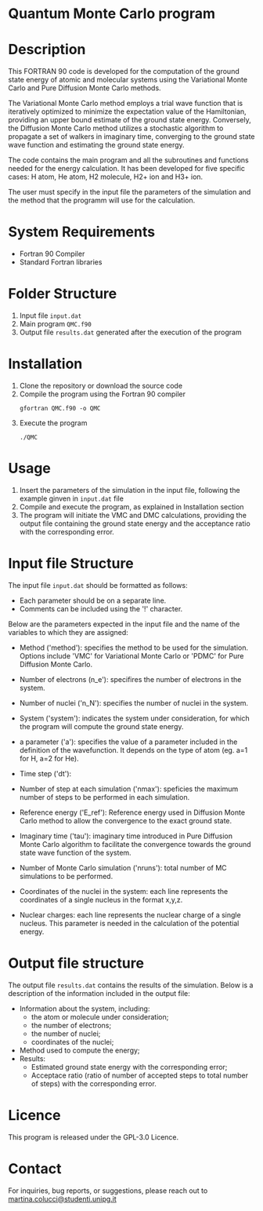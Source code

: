 # Quantum Monte Carlo program
# Description
This FORTRAN 90 code is developed for the computation of the ground state energy of atomic and molecular systems using the Variational Monte Carlo and Pure Diffusion Monte Carlo methods.

The Variational Monte Carlo method employs a trial wave function that is iteratively optimized to minimize the expectation value of the Hamiltonian, providing an upper bound estimate of the ground state energy. Conversely, the Diffusion Monte Carlo method utilizes a stochastic algorithm to propagate a set of walkers in imaginary time, converging to the ground state wave function and estimating the ground state energy.

The code contains the main program and all the subroutines and functions needed for the energy calculation. It has been developed for five specific cases: H atom, He atom, H2 molecule, H2+ ion and H3+ ion.

The user must specify in the input file the parameters of the simulation and the method that the programm will use for the calculation.

# System Requirements
- Fortran 90 Compiler
- Standard Fortran libraries

# Folder Structure
1. Input file `input.dat`
2. Main program `QMC.f90`
3. Output file `results.dat` generated after the execution of the program

# Installation
1. Clone the repository or download the source code
2. Compile the program using the Fortran 90 compiler
   ```
   gfortran QMC.f90 -o QMC

3. Execute the program 
   ```
   ./QMC

# Usage
  1. Insert the parameters of the simulation in the input file, following the example ginven in `input.dat` file
  2. Compile and execute the program, as explained in Installation section
  3. The program will initiate the VMC and DMC calculations, providing the output file containing the ground state energy and the acceptance ratio with the corresponding error.

# Input file Structure
The input file `input.dat` should be formatted as follows:

- Each parameter should be on a separate line.
- Comments can be included using the '!' character.

Below are the parameters expected in the input file and the name of the variables to which they are assigned:

- Method ('method'): specifies the method to be used for the simulation. Options include 'VMC' for Variational Monte Carlo or 'PDMC' for Pure Diffusion Monte Carlo.
- Number of electrons (n_e'): specifires the number of electrons in the system.
- Number of nuclei ('n_N'): specifies the number of nuclei in the system.
- System ('system'): indicates the system under consideration, for which the program will compute the ground state energy.
- a parameter ('a'): specifies the value of a parameter included in the definition of the wavefunction. It depends on the type of atom (eg. a=1 for H, a=2 for He).
- Time step ('dt'):
- Number of step at each simulation ('nmax'): speficies the maximum number of steps to be performed in each simulation.
- Reference energy ('E_ref'): Reference energy used in Diffusion Monte Carlo method to allow the convergence to the exact ground state.
- Imaginary time ('tau'): imaginary time introduced in Pure Diffusion Monte Carlo algorithm to facilitate the convergence towards the ground state wave function of the system.
- Number of Monte Carlo simulation ('nruns'): total number of MC simulations to be performed.

- Coordinates of the nuclei in the system: each line represents the coordinates of a single nucleus in the format x,y,z.

- Nuclear charges: each line represents the nuclear charge of a single nucleus. This parameter is needed in the calculation of the potential energy.

# Output file structure

The output file `results.dat` contains the results of the simulation. Below is a description of the information included in the output file:
- Information about the system, including:
  - the atom or molecule under consideration;
  - the number of electrons;
  - the number of nuclei;
  - coordinates of the nuclei;
- Method used to compute the energy;
- Results:
  - Estimated ground state energy with the corresponding error;
  - Acceptace ratio (ratio of number of accepted steps to total number of steps) with the corresponding error.

# Licence
This program is released under the GPL-3.0 Licence.

# Contact
For inquiries, bug reports, or suggestions, please reach out to martina.colucci@studenti.unipg.it
   
